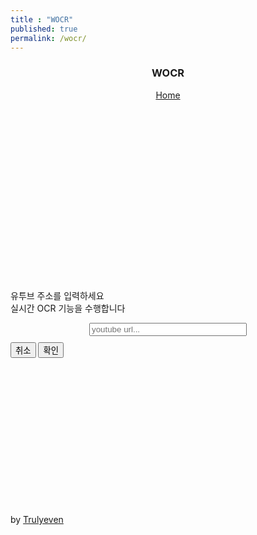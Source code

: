 ```yaml
---
title : "WOCR"
published: true
permalink: /wocr/
---
```


<head>
    <link href="https://cdn.jsdelivr.net/npm/bootstrap@5.2.3/dist/css/bootstrap.min.css" rel="stylesheet" integrity="sha384-rbsA2VBKQhggwzxH7pPCaAqO46MgnOM80zW1RWuH61DGLwZJEdK2Kadq2F9CUG65" crossorigin="anonymous">
    <script src="https://cdn.jsdelivr.net/npm/bootstrap@5.2.3/dist/js/bootstrap.bundle.min.js" integrity="sha384-kenU1KFdBIe4zVF0s0G1M5b4hcpxyD9F7jL+jjXkk+Q2h455rYXK/7HAuoJl+0I4" crossorigin="anonymous"></script>
	<script
        src="https://code.jquery.com/jquery-3.7.0.min.js"
        integrity="sha256-2Pmvv0kuTBOenSvLm6bvfBSSHrUJ+3A7x6P5Ebd07/g="
        crossorigin="anonymous"></script>
    <script>
        // input 유튜브 주소 유효성 검사
    document.addEventListener('DOMContentLoaded', function() {
    const input = document.getElementById('url');
    const submitButton = document.getElementById('submit');
    const inputalert = document.getElementById('inputalert');
    input.addEventListener('input', function() {
      const inputValue = input.value;
      const pattern = /(?:watch\?v=|\/videos\/|embed\/|youtu.be\/|\/v\/|\/e\/|watch\?v%3D|watch\?feature=player_embedded&v=|%2Fvideos%2F|embed%\u200C\u200B2F|youtu.be%2F|%2Fv%2F)([^#\&\?\n]*)/;
      const matchResult = inputValue.match(pattern);
      const videoCode = matchResult ? matchResult[1] : '';
      if (videoCode === null || videoCode === '') {
        submitButton.disabled = true;
        inputalert.hidden = false;
    } else {
        submitButton.disabled = false;
        inputalert.hidden = true;
      }
    });
  });
    </script>
    <style>
        div {
            margin-bottom: 250px;
        }
        input {
            margin-bottom: 10px;
        }
        body {
            overflow:hidden;
        }
        /* 반짝이 효과 */
        .blinking{
        -webkit-animation:blink 1.5s ease-in-out infinite alternate;
        -moz-animation:blink 1.5s ease-in-out infinite alternate;
        animation:blink 1.5s ease-in-out infinite alternate;
        }
        @-webkit-keyframes blink{
        0% {opacity:0;}
        100% {opacity:1;}
        }
        @-moz-keyframes blink{
        0% {opacity:0;}
        100% {opacity:1;}
        }
        @keyframes blink{
        0% {opacity:0;}
        100% {opacity:1;}
        }
        .bd-placeholder-img {
        font-size: 1.125rem;
        text-anchor: middle;
        -webkit-user-select: none;
        -moz-user-select: none;
        user-select: none;
        }
        @media (min-width: 768px) {
        .bd-placeholder-img-lg {
            font-size: 3.5rem;
        }
        }
        .b-example-divider {
        height: 3rem;
        background-color: rgba(0, 0, 0, .1);
        border: solid rgba(0, 0, 0, .15);
        border-width: 1px 0;
        box-shadow: inset 0 .5em 1.5em rgba(0, 0, 0, .1), inset 0 .125em .5em rgba(0, 0, 0, .15);
        }
        .b-example-vr {
        flex-shrink: 0;
        width: 1.5rem;
        height: 100vh;
        }
        .bi {
        vertical-align: -.125em;
        fill: currentColor;
        }
        .nav-scroller {
        position: relative;
        z-index: 2;
        height: 2.75rem;
        overflow-y: hidden;
        }
        .nav-scroller .nav {
        display: flex;
        flex-wrap: nowrap;
        padding-bottom: 1rem;
        margin-top: -1px;
        overflow-x: auto;
        text-align: center;
        white-space: nowrap;
        -webkit-overflow-scrolling: touch;
        }
    </style>
    <meta charset="UTF-8">
    <title>WOCR</title>
</head>
<body class="d-flex h-100 text-center text-bg-dark">
    <div class="cover-container d-flex w-100 h-100 p-3 mx-auto flex-column">
        <header class="mb-auto">
            <div>
                <h3 class="float-md-start mb-0">WOCR</h3>
                <nav class="nav nav-masthead justify-content-center float-md-end">
                    <a class="nav-link fw-bold py-1 px-0 active" aria-current="page" href="#">Home</a>
                </nav>
            </div>
        </header>
        <main class="px-3">
            <h1 class="blinking">Web OCR</h1>
            <p class="lead text-primary">유투브 주소를 입력하세요 <br> 실시간 OCR 기능을 수행합니다</p>
            <form action="#" method="post">
                    <input type="text" id="url" name="url" required class="form-control form-control-dark text-bg-dark" placeholder="youtube url..." aria-label="Search" style="width: 50%; margin-left: 25%;">
                <div class="text-center">
                    <p id="inputalert" class="text-danger" hidden>유효한 유튜브 주소를 입력하세요</p>
                    <button type="reset" class="btn btn-outline-light me-2">취소</button>
                    <button id="submit" type="submit" class="btn btn-primary">확인</button>
                </div>      
            </form>
        </main>
        <footer class="mt-auto text-white-50">
            <p>by 
                <a href="#" class="text-white">Trulyeven</a>
            </p>
        </footer>
    </div>
</body>
